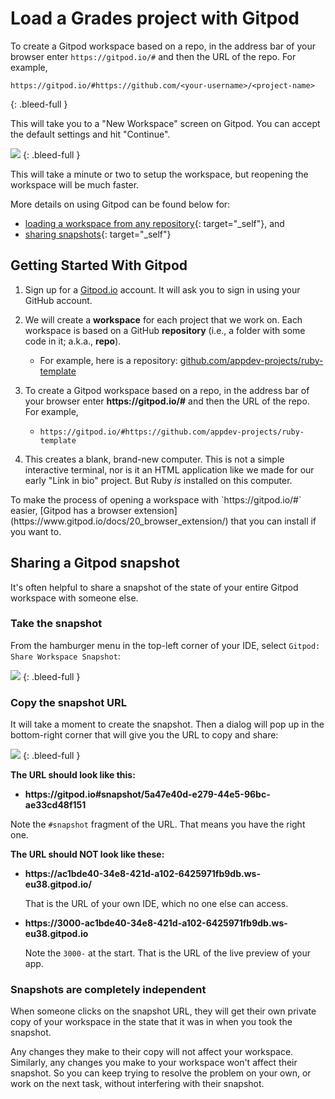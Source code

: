 # Load a Grades project with Gitpod

To create a Gitpod workspace based on a repo, in the address bar of your browser enter `https://gitpod.io/#` and then the URL of the repo. For example,

```
https://gitpod.io/#https://github.com/<your-username>/<project-name>
```
{: .bleed-full }

This will take you to a "New Workspace" screen on Gitpod. You can accept the default settings and hit "Continue". 

<!-- ![](/assets/launch-gitpod.png) -->
![](https://res.cloudinary.com/dmxgp9oq2/image/upload/v1685989216/launch-gitpod_xq95rl.png)
{: .bleed-full }

This will take a minute or two to setup the workspace, but reopening the workspace will be much faster.

More details on using Gitpod can be found below for: 

* [loading a workspace from any repository](#getting-started-with-gitpod){: target="_self"}, and
* [sharing snapshots](#sharing-a-gitpod-snapshot){: target="_self"}

## Getting Started With Gitpod

  1. Sign up for a [Gitpod.io](https://www.gitpod.io) account. It will ask you to sign in using your GitHub account.
  1. We will create a **workspace** for each project that we work on. Each workspace is based on a GitHub **repository** (i.e., a folder with some code in it; a.k.a., **repo**).

      - For example, here is a repository: [github.com/appdev-projects/ruby-template](https://github.com/appdev-projects/ruby-template)

  1. To create a Gitpod workspace based on a repo, in the address bar of your browser enter **https\://gitpod.io/#** and then the URL of the repo. For example,

      - `https://gitpod.io/#https://github.com/appdev-projects/ruby-template`

  1. This creates a blank, brand-new computer. This is not a simple interactive terminal, nor is it an HTML application like we made for our early "Link in bio" project. But Ruby _is_ installed on this computer. 

<aside markdown="1">
To make the process of opening a workspace with `https://gitpod.io/#` easier, [Gitpod has a browser extension](https://www.gitpod.io/docs/20_browser_extension/) that you can install if you want to.
</aside>

## Sharing a Gitpod snapshot

It's often helpful to share a snapshot of the state of your entire Gitpod workspace with someone else.

### Take the snapshot

From the hamburger menu in the top-left corner of your IDE, select `Gitpod: Share Workspace Snapshot`:

<!-- ![](assets/technical-setup/gitpod-snapshot-file-menu.png) -->
![](https://res.cloudinary.com/dmxgp9oq2/image/upload/v1677021161/gitpod-snapshot-file-menu_ih8ihp.png)
{: .bleed-full }

### Copy the snapshot URL

It will take a moment to create the snapshot. Then a dialog will pop up in the bottom-right corner that will give you the URL to copy and share:

<!-- ![](assets/technical-setup/gitpod-snapshot-copy-url.png) -->
![](https://res.cloudinary.com/dmxgp9oq2/image/upload/v1677021172/gitpod-snapshot-copy-url_zdlmmn.png)
{: .bleed-full }

**The URL should look like this:**

  - **https\://gitpod.io#snapshot/5a47e40d-e279-44e5-96bc-ae33cd48f151**

Note the `#snapshot` fragment of the URL. That means you have the right one.

**The URL should NOT look like these:**

  - **https\://ac1bde40-34e8-421d-a102-6425971fb9db.ws-eu38.gitpod.io/**

    That is the URL of your own IDE, which no one else can access.

  - **https\://3000-ac1bde40-34e8-421d-a102-6425971fb9db.ws-eu38.gitpod.io**

    Note the `3000-` at the start. That is the URL of the live preview of your app.

### Snapshots are completely independent

When someone clicks on the snapshot URL, they will get their own private copy of your workspace in the state that it was in when you took the snapshot.

Any changes they make to their copy will not affect your workspace. Similarly, any changes you make to your workspace won't affect their snapshot. So you can keep trying to resolve the problem on your own, or work on the next task, without interfering with their snapshot.
